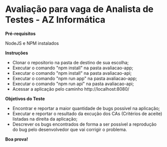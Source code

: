 # Avaliação para vaga de Analista de Testes - AZ Informática #

**Pré-requisitos**

NodeJS e NPM instalados

**Instruções**

- Clonar o repositorio na pasta de destino de sua escolha;
- Executar o comando "npm install" na pasta avaliacao-app;
- Executar o comando "npm install" na pasta avaliacao-api;
- Executar o comando "npm run app" na pasta avaliacao-app;
- Executar o comando "npm run api" na pasta avaliacao-api;
- Acessar a aplicação pelo caminho http://localhost:8080/


**Objetivos do Teste**

- Encontrar e reportar a maior quantidade de bugs possível na aplicação;
- Executar e reportar o resultado da excução dos CAs (Critérios de aceite) listadas na direita da aplicação;
- Descrever os bugs encontrados de forma a ser possível a reprodução do bug pelo desenvolvedor que vai corrigir o problema.


**Boa prova!**
